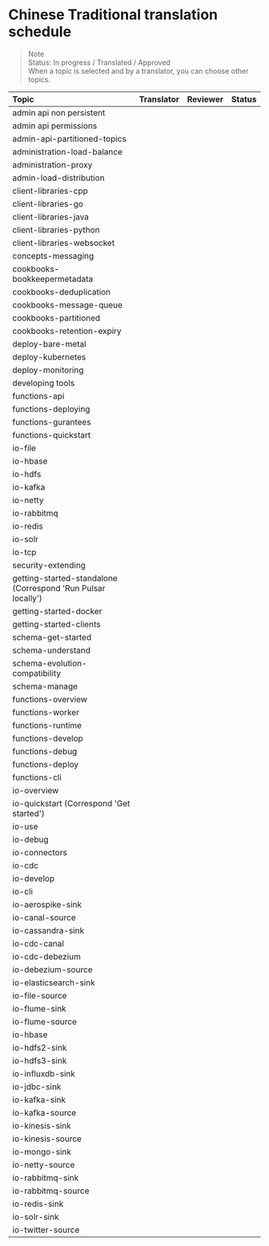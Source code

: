 # Chinese Traditional translation schedule

> Note  
> Status: In progress / Translated / Approved    
> When a topic is selected and  by a translator, you can choose other topics.

Topic | Translator | Reviewer | Status 
:-----|:-----------|:---------|:------
admin api non persistent |  |  | 
admin api permissions |  |  | 
admin-api-partitioned-topics |  |  |  
administration-load-balance |  | | 
administration-proxy |  |  | 
admin-load-distribution |  | | 
client-libraries-cpp |  | | 
client-libraries-go |  | | 
client-libraries-java |  | | 
client-libraries-python |   | | 
client-libraries-websocket |    | | 
concepts-messaging |  | | 
cookbooks-bookkeepermetadata |  | | 
cookbooks-deduplication |  | | 
cookbooks-message-queue |   |  | 
cookbooks-partitioned |  |  |  
cookbooks-retention-expiry |  | | 
deploy-bare-metal |  | | 
deploy-kubernetes |  | |  
deploy-monitoring |  | | 
developing tools |  | | 
functions-api |  | | 
functions-deploying |  | | 
functions-gurantees |  | | 
functions-quickstart |  | | 
io-file |  | | 
io-hbase |  | | 
io-hdfs |  | | 
io-kafka |  | | 
io-netty |  | | 
io-rabbitmq |  | | 
io-redis |  | | 
io-solr |  | | 
io-tcp |  | | 
security-extending |  | | 
getting-started-standalone (Correspond 'Run Pulsar locally') | | | 
getting-started-docker |  | | 
getting-started-clients |  | | 
schema-get-started |  | | 
schema-understand |  | | 
schema-evolution-compatibility |  | | 
schema-manage |  | | 
functions-overview |  | | 
functions-worker |  | | 
functions-runtime |  | | 
functions-develop |  | | 
functions-debug |  | | 
functions-deploy |  | | 
functions-cli |  | | 
io-overview | | | 
io-quickstart (Correspond 'Get started') | | | 
io-use | | | 
io-debug | | | 
io-connectors |  | | 
io-cdc |  | | 
io-develop | | | 
io-cli | | | 
io-aerospike-sink | | | 
io-canal-source | | | 
io-cassandra-sink | | | 
io-cdc-canal | | | 
io-cdc-debezium | | | 
io-debezium-source | | | 
io-elasticsearch-sink | | | 
io-file-source | | | 
io-flume-sink | | | 
io-flume-source | | | 
io-hbase | | | 
io-hdfs2-sink | | | 
io-hdfs3-sink | | | 
io-influxdb-sink | | | 
io-jdbc-sink | | | 
io-kafka-sink | | | 
io-kafka-source | | | 
io-kinesis-sink | | | 
io-kinesis-source | | | 
io-mongo-sink | | | 
io-netty-source | | | 
io-rabbitmq-sink | | | 
io-rabbitmq-source | | | 
io-redis-sink | | | 
io-solr-sink | | | 
io-twitter-source | | | 
